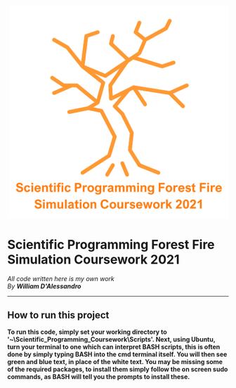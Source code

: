
<p align=right>
  <img src = "README_Media/Overall_Burning_Tree.png" width="500">
</p>
<head>
</head>

<main>


<body>



<h1>
 Scientific Programming Forest Fire Simulation Coursework 2021
</h1>
<i>
<p1  text-indent: 50px; color: "grey";>
All code written here is my own work
<br>By <b>William D'Alessandro<b></i>
</p1>
<hr>


<article>
    <h2>
        How to run this project
    </h2>
    <p2>
        To run this code, simply set your working directory to '~\Scientific_Programming_Coursework\Scripts'.
        Next, using Ubuntu, turn your terminal to one which can interpret BASH scripts, this is often done by simply typing BASH into the cmd terminal itself.
        You will then see green and blue text, in place of the white text. You may be missing some of the required packages, to install them simply follow the on screen sudo commands, 
        as BASH will tell you the prompts to install these.
    </p2>
</article>



</body>

</main>